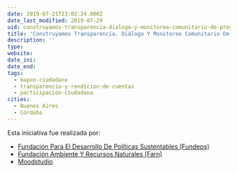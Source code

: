 ```yaml
---
date: 2019-07-21T23:02:24.000Z
date_last_modified: 2019-07-29
uid: construyamos-transparencia-dialogo-y-monitoreo-comunitario-de-proyectos-de-infraestructura
title: 'Construyamos Transparencia. Diálogo Y Monitoreo Comunitario De Proyectos De Infraestructura'
description: ''
type: 
website: 
date_ini: 
date_end: 
tags:
  - mapeo-ciudadano
  - transparencia-y-rendicion-de-cuentas
  - participación-ciudadana
cities: 
  - Buenos Aires
  - Córdoba
---
```


Esta iniciativa fue realizada por:

- [Fundación Para El Desarrollo De Políticas Sustentables (Fundeps)](/organizaciones/fundacion-para-el-desarrollo-de-politicas-sustentables-fundeps)
- [Fundación Ambiente Y Recursos Naturales (Farn)](/organizaciones/fundacion-ambiente-y-recursos-naturales-farn)
- [Moodstudio](/organizaciones/moodstudio)
